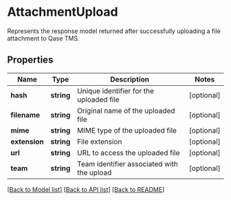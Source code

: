 # AttachmentUpload

Represents the response model returned after successfully uploading a file attachment to Qase TMS.

## Properties

Name | Type | Description | Notes
------------ | ------------- | ------------- | -------------
**hash** | **string** | Unique identifier for the uploaded file | [optional]
**filename** | **string** | Original name of the uploaded file | [optional]
**mime** | **string** | MIME type of the uploaded file | [optional]
**extension** | **string** | File extension | [optional]
**url** | **string** | URL to access the uploaded file | [optional]
**team** | **string** | Team identifier associated with the upload | [optional]

[[Back to Model list]](../README.md#documentation-for-models) [[Back to API list]](../README.md#documentation-for-api-endpoints) [[Back to README]](../README.md)
